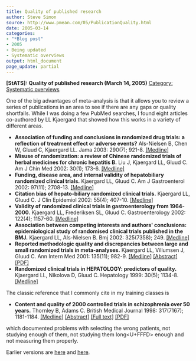 ```yaml
---
title: Quality of published research
author: Steve Simon
source: http://www.pmean.com/05/PublicationQuality.html
date: 2005-03-14
categories:
- "*Blog post"
- 2005
- Being updated
- Systematic overviews
output: html_document
page_update: partial
---
```

**[StATS]:** **Quality of published research (March
14, 2005)** [Category: Systematic
overviews](../category/SystematicOverviews.html)

One of the big advantages of meta-analysis is that it allows you to
review a series of publications in an area to see if there are any
gaps or quality shortfalls. While I was doing a few PubMed searches, I
found eight articles co-authored by LL Kjaergard that showed how this
works in a variety of different areas.

- **Association of funding and conclusions in randomized drug
trials: a reflection of treatment effect or adverse events?**
Als-Nielsen B, Chen W, Gluud C, Kjaergard LL. Jama 2003: 290(7);
921-8.
[\[Medline\]](http://www.ncbi.nlm.nih.gov/entrez/query.fcgi?cmd=Retrieve&db=PubMed&list_uids=12928469&dopt=Abstract)
- **Misuse of randomization: a review of Chinese randomized trials
of herbal medicines for chronic hepatitis B.** Liu J, Kjaergard
LL, Gluud C. Am J Chin Med 2002: 30(1); 173-6.
[\[Medline\]](http://www.ncbi.nlm.nih.gov/entrez/query.fcgi?cmd=Retrieve&db=PubMed&list_uids=12067091&dopt=Abstract)
- **Funding, disease area, and internal validity of hepatobiliary
randomized clinical trials.** Kjaergard LL, Gluud C. Am J
Gastroenterol 2002: 97(11); 2708-13.
[\[Medline\]](http://www.ncbi.nlm.nih.gov/entrez/query.fcgi?cmd=Retrieve&db=PubMed&list_uids=12425537&dopt=Abstract)
- **Citation bias of hepato-biliary randomized clinical trials.**
Kjaergard LL, Gluud C. J Clin Epidemiol 2002: 55(4); 407-10.
[\[Medline\]](http://www.ncbi.nlm.nih.gov/entrez/query.fcgi?cmd=Retrieve&db=PubMed&list_uids=11927210&dopt=Abstract)
- **Validity of randomized clinical trials in gastroenterology from
1964-2000.** Kjaergard LL, Frederiksen SL, Gluud C.
Gastroenterology 2002: 122(4); 1157-60.
[\[Medline\]](http://www.ncbi.nlm.nih.gov/entrez/query.fcgi?cmd=Retrieve&db=PubMed&list_uids=11910365&dopt=Abstract)
- **Association between competing interests and authors'
conclusions: epidemiological study of randomised clinical trials
published in the BMJ.** Kjaergard LL, Als-Nielsen B. Bmj 2002:
325(7358); 249.
[\[Medline\]](http://www.ncbi.nlm.nih.gov/entrez/query.fcgi?cmd=Retrieve&db=PubMed&list_uids=12153921&dopt=Abstract)
- **Reported methodologic quality and discrepancies between large
and small randomized trials in meta-analyses.** Kjaergard LL,
Villumsen J, Gluud C. Ann Intern Med 2001: 135(11); 982-9.
[\[Medline\]](http://www.ncbi.nlm.nih.gov/entrez/query.fcgi?cmd=Retrieve&db=PubMed&list_uids=11730399&dopt=Abstract)
[\[Abstract\]](http://www.annals.org/cgi/content/abstract/135/11/982)
[\[PDF\]](http://www.annals.org/cgi/reprint/135/11/982.pdf)
- **Randomized clinical trials in HEPATOLOGY: predictors of
quality.** Kjaergard LL, Nikolova D, Gluud C. Hepatology 1999:
30(5); 1134-8.
[\[Medline\]](http://www.ncbi.nlm.nih.gov/entrez/query.fcgi?cmd=Retrieve&db=PubMed&list_uids=10534332&dopt=Abstract)

The classic reference that I commonly cite in my training classes is

- **Content and quality of 2000 controlled trials in schizophrenia
over 50 years.** Thornley B, Adams C. British Medical Journal
1998: 317(7167); 1181-1184.
[\[Medline\]](http://www.ncbi.nlm.nih.gov/entrez/query.fcgi?cmd=Retrieve&db=PubMed&list_uids=9794850&dopt=Abstract)
[\[Abstract\]](http://bmj.com/cgi/content/abstract/317/7167/1181)
[\[Full text\]](http://bmj.com/cgi/content/full/317/7167/1181)
[\[PDF\]](http://bmj.com/cgi/reprint/317/7167/1181.pdf)

which documented problems with selecting the wrong patients, not
studying enough of them, not studying them long<U+FFFD> enough and not
measuring them properly.

Earlier versions are [here][sim1] and [here][sim2].

[sim1]: http://www.pmean.com/05/PublicationQuality.html
[sim2]: http://new.pmean.com/publication-quality/
